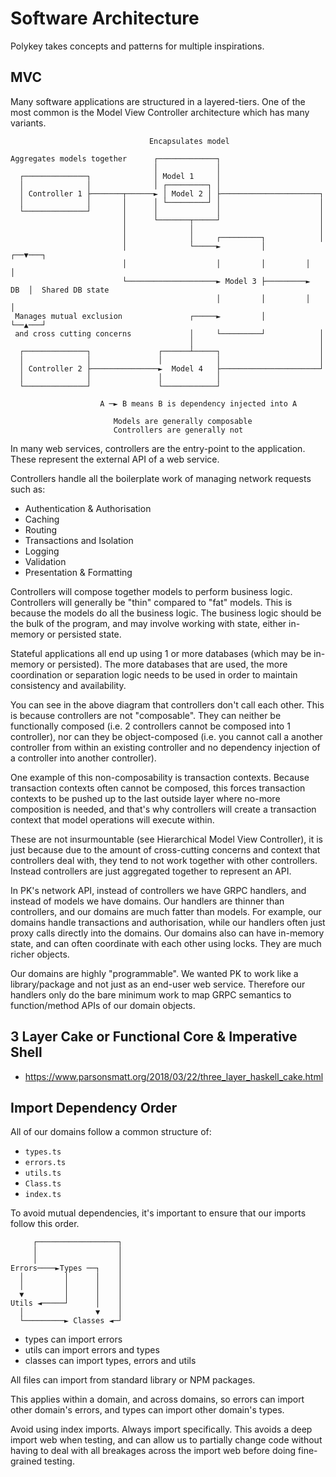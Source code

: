 # Software Architecture

Polykey takes concepts and patterns for multiple inspirations.

## MVC

Many software applications are structured in a layered-tiers. One of the most common is the Model View Controller architecture which has many variants.

```
                               Encapsulates model

Aggregates models together      ┌─────────────┐
                                │             │
  ┌──────────────┐              │ Model 1     │
  │              │              │ ┌─────────┐ │
  │ Controller 1 ├───────┬──────► │ Model 2 │ ├──────────────────────┐
  │              │       │      │ └─────────┘ │                      │
  └──────────────┘       │      │             │                      │
                         │      └───────┬─────┘                      │
                         │              │                            │
                         │              │     ┌─────────┐            │
                         │              └─────►         │         ┌──▼───┐
                         │                    │         │         │      │
                         └────────────────────► Model 3 ├─────────►  DB  │  Shared DB state
                                              │         │         │      │
 Manages mutual exclusion               ┌─────►         │         └──▲───┘
 and cross cutting concerns             │     └─────────┘            │
                                        │                            │
  ┌──────────────┐               ┌──────┴─────┐                      │
  │              │               │            │                      │
  │ Controller 2 ├───────────────►  Model 4   ├──────────────────────┘
  │              │               │            │
  └──────────────┘               └────────────┘

                    A ─► B means B is dependency injected into A

                       Models are generally composable
                       Controllers are generally not
```

In many web services, controllers are the entry-point to the application. These represent the external API of a web service.

Controllers handle all the boilerplate work of managing network requests such as:

- Authentication & Authorisation
- Caching
- Routing
- Transactions and Isolation
- Logging
- Validation
- Presentation & Formatting

Controllers will compose together models to perform business logic. Controllers will generally be "thin" compared to "fat" models. This is because the models do all the business logic. The business logic should be the bulk of the program, and may involve working with state, either in-memory or persisted state.

Stateful applications all end up using 1 or more databases (which may be in-memory or persisted). The more databases that are used, the more coordination or separation logic needs to be used in order to maintain consistency and availability.

You can see in the above diagram that controllers don't call each other. This is because controllers are not "composable". They can neither be functionally composed (i.e. 2 controllers cannot be composed into 1 controller), nor can they be object-composed (i.e. you cannot call a another controller from within an existing controller and no dependency injection of a controller into another controller).

One example of this non-composability is transaction contexts. Because transaction contexts often cannot be composed, this forces transaction contexts to be pushed up to the last outside layer where no-more composition is needed, and that's why controllers will create a transaction context that model operations will execute within.

These are not insurmountable (see Hierarchical Model View Controller), it is just because due to the amount of cross-cutting concerns and context that controllers deal with, they tend to not work together with other controllers. Instead controllers are just aggregated together to represent an API.

In PK's network API, instead of controllers we have GRPC handlers, and instead of models we have domains. Our handlers are thinner than controllers, and our domains are much fatter than models. For example, our domains handle transactions and authorisation, while our handlers often just proxy calls directly into the domains. Our domains also can have in-memory state, and can often coordinate with each other using locks. They are much richer objects.

Our domains are highly "programmable". We wanted PK to work like a library/package and not just as an end-user web service. Therefore our handlers only do the bare minimum work to map GRPC semantics to function/method APIs of our domain objects.

## 3 Layer Cake or Functional Core & Imperative Shell

- https://www.parsonsmatt.org/2018/03/22/three_layer_haskell_cake.html

## Import Dependency Order

All of our domains follow a common structure of:

- `types.ts`
- `errors.ts`
- `utils.ts`
- `Class.ts`
- `index.ts`

To avoid mutual dependencies, it's important to ensure that our imports follow this order.

```
     ┌──────────────────┐
     │                  │
     │                  │
Errors────►Types ──┐    │
  │         │      │    │
  │         │      │    │
  ▼         │      │    │
Utils ◄─────┘      │    │
  │                ▼    │
  └─────────► Classes ◄─┘
```

- types can import errors
- utils can import errors and types
- classes can import types, errors and utils

All files can import from standard library or NPM packages.

This applies within a domain, and across domains, so errors can import other domain's errors, and types can import other domain's types.

Avoid using index imports. Always import specifically. This avoids a deep import web when testing, and can allow us to partially change code without having to deal with all breakages across the import web before doing fine-grained testing.
